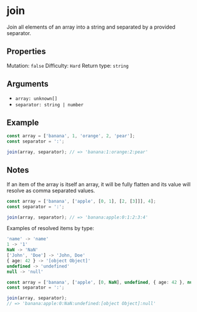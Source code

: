 # join

Join all elements of an array into a string and separated by a provided separator.

## Properties

Mutation: `false`
Difficulty: `Hard`
Return type: `string`

## Arguments

- `array: unknown[]`
- `separator: string | number`

## Example

```typescript
const array = ['banana', 1, 'orange', 2, 'pear'];
const separator = ':';

join(array, separator); // => 'banana:1:orange:2:pear'
```

## Notes

If an item of the array is itself an array, it will be fully flatten and its value will resolve as comma separated values.

```typescript
const array = ['banana', ['apple', [0, 1], [2, [3]]], 4];
const separator = ':';

join(array, separator); // => 'banana:apple:0:1:2:3:4'
```

Examples of resolved items by type:

```typescript
'name' -> 'name'
1 -> '1'
NaN -> 'NaN'
['John', 'Doe'] -> 'John, Doe'
{ age: 42 } -> '[object Object]'
undefined -> 'undefined'
null -> 'null'
```

```typescript
const array = ['banana', ['apple', [0, NaN], undefined, { age: 42 }, null]];
const separator = ':';

join(array, separator);
// => 'banana:apple:0:NaN:undefined:[object Object]:null'
```
